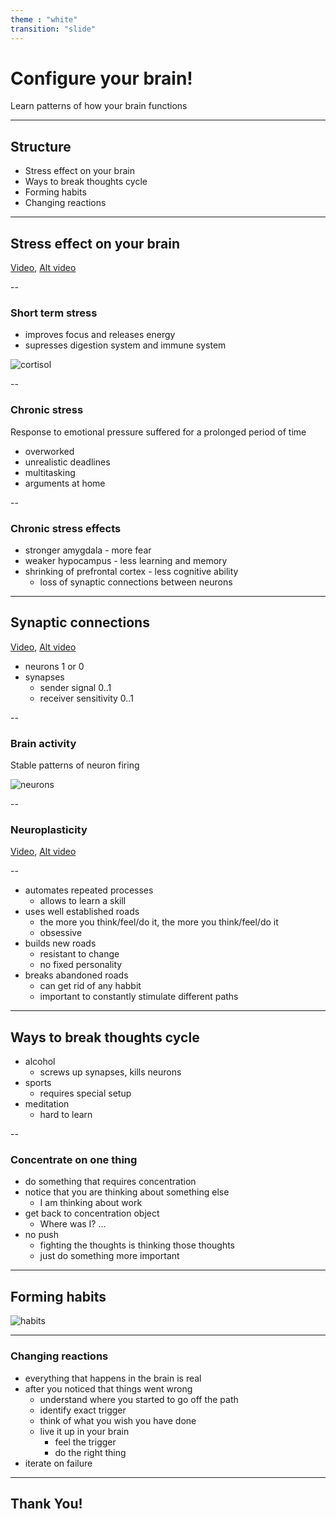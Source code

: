 ```yaml
---
theme : "white"
transition: "slide"
---
```


# Configure your brain!

Learn patterns of how your brain functions

---

## Structure

- Stress effect on your brain
- Ways to break thoughts cycle
- Forming habits
- Changing reactions

---

## Stress effect on your brain

[Video](https://www.youtube.com/watch?v=WuyPuH9ojCE),
[Alt video](../videos/stress-effects.mp4)

--

### Short term stress

* improves focus and releases energy
* supresses digestion system and immune system

![cortisol](../images/cortisol-functions.png)

--

### Chronic stress

Response to emotional pressure suffered for a prolonged period of time

* overworked
* unrealistic deadlines
* multitasking
* arguments at home

--

### Chronic stress effects

* stronger amygdala - more fear
* weaker hypocampus - less learning and memory
* shrinking of prefrontal cortex - less cognitive ability
  * loss of synaptic connections between neurons

---

## Synaptic connections

[Video](https://www.youtube.com/watch?v=mItV4rC57kM),
[Alt video](../videos/synapses.mp4)

* neurons 1 or 0
* synapses
  * sender signal 0..1
  * receiver sensitivity 0..1

--

### Brain activity

Stable patterns of neuron firing

![neurons](../images/neurons-firing.jpg)

--

### Neuroplasticity

[Video](https://www.youtube.com/watch?v=1EQ3kAPzVVI),
[Alt video](../videos/neuroplasticity.mp4)

--

* automates repeated processes
  * allows to learn a skill
* uses well established roads
  * the more you think/feel/do it, the more you think/feel/do it
  * obsessive
* builds new roads
  * resistant to change
  * no fixed personality
* breaks abandoned roads
  * can get rid of any habbit
  * important to constantly stimulate different paths

---

## Ways to break thoughts cycle

* alcohol
  * screws up synapses, kills neurons
* sports
  * requires special setup
* meditation
  * hard to learn

--

### Concentrate on one thing

* do something that requires concentration
* notice that you are thinking about something else
  * I am thinking about work
* get back to concentration object
  * Where was I? ...
* no push
  * fighting the thoughts is thinking those thoughts
  * just do something more important

---

## Forming habits

![habits](../images/forming-habits.png)

---

### Changing reactions

* everything that happens in the brain is real
* after you noticed that things went wrong
  * understand where you started to go off the path
  * identify exact trigger
  * think of what you wish you have done
  * live it up in your brain
    * feel the trigger
    * do the right thing
* iterate on failure

---

## Thank You!
